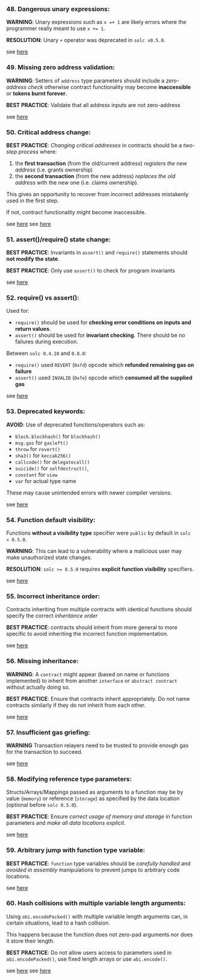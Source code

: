 ### 48. Dangerous unary expressions:

**WARNING**: Unary expressions such as `x =+ 1` are likely errors where the programmer really meant to use `x += 1`.

**RESOLUTION**: Unary `+` operator was deprecated in `solc v0.5.0`.

see [here](https://swcregistry.io/docs/SWC-129)

### 49. Missing zero address validation:

**WARNING**: Setters of `address` type parameters should include a *zero-address check* otherwise contract functionality may become **inaccessible** or **tokens burnt forever**.

**BEST PRACTICE**: Validate that all address inputs are not zero-address

see [here](https://github.com/crytic/slither/wiki/Detector-Documentation#missing-zero-address-validation)

### 50. Critical address change:

**BEST PRACTICE**: *Changing critical addresses* in contracts should be a *two-step process* where:
1. the **first transaction** (from the old/current address) *registers the new address* (i.e. grants ownership)
2. the **second transaction** (from the new address) *replaces the old address* with the new one (i.e. claims ownership).

This gives an opportunity to recover from incorrect addresses mistakenly used in the first step.

If not, contract functionality might become inaccessible.

see [here](https://github.com/OpenZeppelin/openzeppelin-contracts/issues/1488)
see [here](https://github.com/OpenZeppelin/openzeppelin-contracts/issues/2369)


### 51. assert()/require() state change:

**BEST PRACTICE**: Invariants in `assert()` and `require()` statements should **not modify the state**.

**BEST PRACTICE**: Only use `assert()` to check for program invariants

see [here](https://swcregistry.io/docs/SWC-110)

### 52. require() vs assert():

Used for:
- `require()` should be used for **checking error conditions on inputs and return values**.
- `assert()` should be used for **invariant checking**. There should be no failures during execution.

Between `solc 0.4.10` and `0.8.0`:
- `require()` used `REVERT` (`0xfd`) opcode which **refunded remaining gas on failure**  
- `assert()` used `INVALID` (`0xfe`) opcode which **consumed all the supplied gas**

see [here](https://docs.soliditylang.org/en/v0.8.1/control-structures.html#error-handling-assert-require-revert-and-exceptions)

### 53. Deprecated keywords:

**AVOID**: Use of deprecated functions/operators such as:
- `block.blockhash()` for `blockhash()`
- `msg.gas` for `gasleft()`
- `throw` for `revert()`
- `sha3()` for `keccak256()`
- `callcode()` for `delegatecall()`
- `suicide()` for `selfdestruct()`,
- `constant` for `view`
- `var` for actual type name

These may cause unintended errors with newer compiler versions.

see [here](https://swcregistry.io/docs/SWC-111)


### 54. Function default visibility:

Functions **without a visibility type** specifier were `public` by default in `solc < 0.5.0`.

**WARNING**: This can lead to a vulnerability where a malicious user may make unauthorized state changes.

**RESOLUTION**: `solc >= 0.5.0` requires **explicit function visibility** specifiers.

see [here](https://swcregistry.io/docs/SWC-100)


### 55. Incorrect inheritance order:

Contracts inheriting from multiple contracts with identical functions should specify the correct *inheritance order*

**BEST PRACTICE**: contracts should inherit from more general to more specific to avoid inheriting the incorrect function implementation.

see [here](https://swcregistry.io/docs/SWC-125)


### 56. Missing inheritance:

**WARNING**: A `contract` might appear (based on name or functions implemented) to inherit from another `interface` or `abstract contract` without actually doing so.

**BEST PRACTICE**: Ensure that contracts inherit appropriately. Do not name contracts similarly if they do not inherit from each other.

see [here](https://github.com/crytic/slither/wiki/Detector-Documentation#missing-inheritance)


### 57. Insufficient gas griefing:

**WARNING** Transaction relayers need to be trusted to provide enough gas for the transaction to succeed.

see [here](https://swcregistry.io/docs/SWC-126)


### 58. Modifying reference type parameters:

Structs/Arrays/Mappings passed as arguments to a function may be by value (`memory`) or reference (`storage`) as specified by the data location (optional before `solc 0.5.0`).

**BEST PRACTICE**: Ensure *correct usage of memory and storage* in function parameters and *make all data locations explicit*.

see [here](https://github.com/crytic/slither/wiki/Detector-Documentation#modifying-storage-array-by-value)


### 59. Arbitrary jump with function type variable:

**BEST PRACTICE**: `function` type variables should be *carefully handled* and *avoided in assembly* manipulations to prevent jumps to arbitrary code locations.

see [here](https://swcregistry.io/docs/SWC-127)


### 60. Hash collisions with multiple variable length arguments:

Using `abi.encodePacked()` with multiple variable length arguments can, in certain situations, lead to a hash collision.

This happens because the function does not zero-pad arguments nor does it store their length.

**BEST PRACTICE**: Do not allow users access to parameters used in `abi.encodePacked()`, use fixed length arrays or use `abi.encode()`.

see [here](https://swcregistry.io/docs/SWC-133)
see [here](https://docs.soliditylang.org/en/v0.5.3/abi-spec.html#non-standard-packed-mode)
